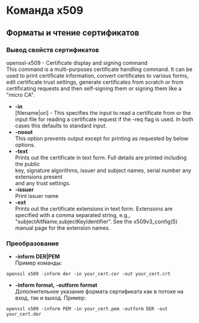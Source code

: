 # Команда x509

## Форматы и чтение сертификатов
### Вывод свойств сертификатов

openssl-x509 - Certificate display and signing command<br>
This command is a multi-purposes certificate handling command. It can be used to print certificate information, convert certificates to various forms, edit certificate trust settings, generate certificates from scratch or from certificating requests and then self-signing them or signing them like a "micro CA".<br>

* **-in**<br>
[filename|uri] - This specifies the input to read a certificate from or the input file for reading a certificate request if the -req flag is used. In both cases this defaults to standard input.<br>
* **-noout**<br>
This option prevents output except for printing as requested by below options.<br>
* **-text**<br>
Prints out the certificate in text form. Full details are printed including the public<br>
key, signature algorithms, issuer and subject names, serial number any extensions present<br>
and any trust settings.<br>
* **-issuer**<br>
Print issuer name<br>
* **-ext**<br>
Prints out the certificate extensions in text form. Extensions are specified with a comma separated string, e.g.,<br>
"subjectAltName,subjectKeyIdentifier". See the x509v3_config(5) manual page for the extension names.<br>


### Преобразование
* **-inform DER|PEM**<br>
Пример команды:
```
openssl x509 -inform der -in your_cert.cer -out your_cert.crt
```
* **-inform format, -outform format**<br>
Дополнительное указание формата сертификата как в потоке на вход, так и выход. Пример:
```
openssl x509 -inform PEM -in your_cert.pem -outform DER -out your_cert.der
```
